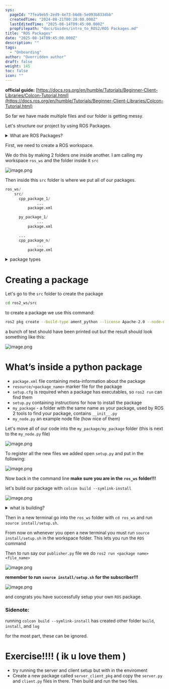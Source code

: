 ```yaml
---
sys:
  pageId: "7fea9eb5-2ed9-4e73-b6d6-5e093b833dbb"
  createdTime: "2024-08-21T00:28:00.000Z"
  lastEditedTime: "2025-08-14T09:45:00.000Z"
  propFilepath: "docs/Guides/intro_to_ROS2/ROS Packages.md"
title: "ROS Packages"
date: "2025-08-14T09:45:00.000Z"
description: ""
tags:
  - "Onboarding"
author: "Overridden author"
draft: false
weight: 145
toc: false
icon: ""
---
```


**official guide:** [https://docs.ros.org/en/humble/Tutorials/Beginner-Client-Libraries/Colcon-Tutorial.html](https://docs.ros.org/en/humble/Tutorials/Beginner-Client-Libraries/Colcon-Tutorial.html)

So far we have made multiple files and our folder is getting messy.

Let's structure our project by using ROS Packages.

<details>
      <summary>What are ROS Packages?</summary>
      ROS Packages are, as the name implies, packages of code that are highly sharable between ROS developers.
  </details>

First, we need to create a ROS workspace.

We do this by making 2 folders one inside another. I am calling my workspace `ros_ws` and the folder inside it `src`

![image.png](https://prod-files-secure.s3.us-west-2.amazonaws.com/d518164a-d88e-44d1-a4ee-3adb3bd8bce0/70706947-fd18-4537-a67b-e12946812d31/image.png?X-Amz-Algorithm=AWS4-HMAC-SHA256&X-Amz-Content-Sha256=UNSIGNED-PAYLOAD&X-Amz-Credential=ASIAZI2LB4667MZVDPJQ%2F20250814%2Fus-west-2%2Fs3%2Faws4_request&X-Amz-Date=20250814T170939Z&X-Amz-Expires=3600&X-Amz-Security-Token=IQoJb3JpZ2luX2VjEAEaCXVzLXdlc3QtMiJHMEUCIQCcdavQO0pFBaX5QYbzat8hVp5BT1saP5W4h6n4bak3gAIgZ6jqgHshZZE1EaDXs78aEb3cmZ%2B%2FmPvLvzBY8sGB5PAq%2FwMIShAAGgw2Mzc0MjMxODM4MDUiDD4BO9ohRPU5wbbruSrcAxRZsl1TQOsTSYpMB0ioKcFv4PlPbFyo6iZza8i1jggFG4PGIGmajhHLbfNzBiIyBslu3tzjeIP%2BUEfOFy5UfXP1pqVmuKz3z2v%2BZu5KdIlHnp5Oi0LYI3HBoAnb9gcVFo2lAcevMyNvb%2FuRIOCUsHHziMacVbygqPH%2BvMtBxyAls8SCzaZc9BuzRSlyAZtI6skCTD4T2FJlkfCQaWyo1fV%2BzFGvGA0E0vV6xwaBbb2v4oIq00Ll1XnhdNpzkGITcRi3O3fzOVFZ5RZCMT7ie5zi4FK8RVineQtPfMq5MhEwrijEr7iqxRUcLoV5qQL7YZZiFjgYdwuzV%2FvIdnI5EfKGlZW7UFML%2F7Ic2PvonbGkebaeqOxb4ijI4rAyKK6WlPx%2B3R5soY0WFCUbCNOv5Vso%2FKrprUQM6hif72dGS%2Fq2RgpQt2BxKrSaOl4yJxb8Z7TCjXETIE1%2Bq4ImMaPlIXAGB0Zj2ttj8%2FfrwdAUtR8E%2BNK2U6hqc7wTOAz3CFTv8dec6PLmELeJx%2BQUpQHVwHw%2FuLf9dJWESFrPBgK8S2%2BQUu5fwNKlCGupopsi7o2Fri325BwV4yPcOWOgzt1mn0gJCzjheqDKlM1p3zqAHCy64%2BjSZ9VRAjL6m65LMMef%2BMQGOqUBH7nWwuB36VPpa%2FXSACBUCzfpgqe3G6%2BlTHmkdoM163V93ze5F4yvY3YBjSqWN2jsUscC%2Fj%2FrqUbQ%2Bee3dTGCU2BQPXQUDSxlVg40Xx9S812CK%2BU0L%2B9XovDzbolA8SYXBiVImXsvd6bHb4D9Kq5V6JrgO%2BpPhSu2wRG9dc%2BkjP%2Fhx03irBQclZmQIUUkM0JV7MSPQ2Zo8iwy3SmfWX91lEsM5Azg&X-Amz-Signature=337a07543551d0b9d9118a5fc003f7466b8864ad97afa6f25999055de1c455c7&X-Amz-SignedHeaders=host&x-amz-checksum-mode=ENABLED&x-id=GetObject)

Then inside this `src` folder is where we put all of our packages.

```python
ros_ws/
    src/
      cpp_package_1/
		      ...
          package.xml

      py_package_1/
		      ...
          package.xml

      ...
      cpp_package_n/
		      ...
          package.xml

```

<details>
      <summary>package types</summary>
      packages can be either `C++` or python.
  </details>

# Creating a package

Let's go to the `src` folder to create the package

```bash
cd ros2_ws/src
```

to create a package we use this command:

```bash
ros2 pkg create --build-type ament_python --license Apache-2.0 --node-name my_node my_package
```

a bunch of text should have been printed out but the result should look something like this:

![image.png](https://prod-files-secure.s3.us-west-2.amazonaws.com/d518164a-d88e-44d1-a4ee-3adb3bd8bce0/e6cf1e3f-8512-4a3e-b131-079f800bf3e8/image.png?X-Amz-Algorithm=AWS4-HMAC-SHA256&X-Amz-Content-Sha256=UNSIGNED-PAYLOAD&X-Amz-Credential=ASIAZI2LB4667MZVDPJQ%2F20250814%2Fus-west-2%2Fs3%2Faws4_request&X-Amz-Date=20250814T170939Z&X-Amz-Expires=3600&X-Amz-Security-Token=IQoJb3JpZ2luX2VjEAEaCXVzLXdlc3QtMiJHMEUCIQCcdavQO0pFBaX5QYbzat8hVp5BT1saP5W4h6n4bak3gAIgZ6jqgHshZZE1EaDXs78aEb3cmZ%2B%2FmPvLvzBY8sGB5PAq%2FwMIShAAGgw2Mzc0MjMxODM4MDUiDD4BO9ohRPU5wbbruSrcAxRZsl1TQOsTSYpMB0ioKcFv4PlPbFyo6iZza8i1jggFG4PGIGmajhHLbfNzBiIyBslu3tzjeIP%2BUEfOFy5UfXP1pqVmuKz3z2v%2BZu5KdIlHnp5Oi0LYI3HBoAnb9gcVFo2lAcevMyNvb%2FuRIOCUsHHziMacVbygqPH%2BvMtBxyAls8SCzaZc9BuzRSlyAZtI6skCTD4T2FJlkfCQaWyo1fV%2BzFGvGA0E0vV6xwaBbb2v4oIq00Ll1XnhdNpzkGITcRi3O3fzOVFZ5RZCMT7ie5zi4FK8RVineQtPfMq5MhEwrijEr7iqxRUcLoV5qQL7YZZiFjgYdwuzV%2FvIdnI5EfKGlZW7UFML%2F7Ic2PvonbGkebaeqOxb4ijI4rAyKK6WlPx%2B3R5soY0WFCUbCNOv5Vso%2FKrprUQM6hif72dGS%2Fq2RgpQt2BxKrSaOl4yJxb8Z7TCjXETIE1%2Bq4ImMaPlIXAGB0Zj2ttj8%2FfrwdAUtR8E%2BNK2U6hqc7wTOAz3CFTv8dec6PLmELeJx%2BQUpQHVwHw%2FuLf9dJWESFrPBgK8S2%2BQUu5fwNKlCGupopsi7o2Fri325BwV4yPcOWOgzt1mn0gJCzjheqDKlM1p3zqAHCy64%2BjSZ9VRAjL6m65LMMef%2BMQGOqUBH7nWwuB36VPpa%2FXSACBUCzfpgqe3G6%2BlTHmkdoM163V93ze5F4yvY3YBjSqWN2jsUscC%2Fj%2FrqUbQ%2Bee3dTGCU2BQPXQUDSxlVg40Xx9S812CK%2BU0L%2B9XovDzbolA8SYXBiVImXsvd6bHb4D9Kq5V6JrgO%2BpPhSu2wRG9dc%2BkjP%2Fhx03irBQclZmQIUUkM0JV7MSPQ2Zo8iwy3SmfWX91lEsM5Azg&X-Amz-Signature=979fc7f810494835b947a4521537112c57ef74ce13e1a6ce665df2c1a4c18172&X-Amz-SignedHeaders=host&x-amz-checksum-mode=ENABLED&x-id=GetObject)

# What’s inside a python package

- `package.xml` file containing meta-information about the package
- `resource/<package_name>` marker file for the package
- `setup.cfg` is required when a package has executables, so `ros2 run` can find them
- `setup.py` containing instructions for how to install the package
- `my_package` - a folder with the same name as your package, used by ROS 2 tools to find your package, contains `__init__.py`
- `my_node.py` an example node file (how nice of them)

Let's move all of our code into the `my_package/my_package` folder (this is next to the `my_node.py` file)

![image.png](https://prod-files-secure.s3.us-west-2.amazonaws.com/d518164a-d88e-44d1-a4ee-3adb3bd8bce0/9ce58f11-0da9-4d3e-b86d-506a9685d378/image.png?X-Amz-Algorithm=AWS4-HMAC-SHA256&X-Amz-Content-Sha256=UNSIGNED-PAYLOAD&X-Amz-Credential=ASIAZI2LB4667MZVDPJQ%2F20250814%2Fus-west-2%2Fs3%2Faws4_request&X-Amz-Date=20250814T170939Z&X-Amz-Expires=3600&X-Amz-Security-Token=IQoJb3JpZ2luX2VjEAEaCXVzLXdlc3QtMiJHMEUCIQCcdavQO0pFBaX5QYbzat8hVp5BT1saP5W4h6n4bak3gAIgZ6jqgHshZZE1EaDXs78aEb3cmZ%2B%2FmPvLvzBY8sGB5PAq%2FwMIShAAGgw2Mzc0MjMxODM4MDUiDD4BO9ohRPU5wbbruSrcAxRZsl1TQOsTSYpMB0ioKcFv4PlPbFyo6iZza8i1jggFG4PGIGmajhHLbfNzBiIyBslu3tzjeIP%2BUEfOFy5UfXP1pqVmuKz3z2v%2BZu5KdIlHnp5Oi0LYI3HBoAnb9gcVFo2lAcevMyNvb%2FuRIOCUsHHziMacVbygqPH%2BvMtBxyAls8SCzaZc9BuzRSlyAZtI6skCTD4T2FJlkfCQaWyo1fV%2BzFGvGA0E0vV6xwaBbb2v4oIq00Ll1XnhdNpzkGITcRi3O3fzOVFZ5RZCMT7ie5zi4FK8RVineQtPfMq5MhEwrijEr7iqxRUcLoV5qQL7YZZiFjgYdwuzV%2FvIdnI5EfKGlZW7UFML%2F7Ic2PvonbGkebaeqOxb4ijI4rAyKK6WlPx%2B3R5soY0WFCUbCNOv5Vso%2FKrprUQM6hif72dGS%2Fq2RgpQt2BxKrSaOl4yJxb8Z7TCjXETIE1%2Bq4ImMaPlIXAGB0Zj2ttj8%2FfrwdAUtR8E%2BNK2U6hqc7wTOAz3CFTv8dec6PLmELeJx%2BQUpQHVwHw%2FuLf9dJWESFrPBgK8S2%2BQUu5fwNKlCGupopsi7o2Fri325BwV4yPcOWOgzt1mn0gJCzjheqDKlM1p3zqAHCy64%2BjSZ9VRAjL6m65LMMef%2BMQGOqUBH7nWwuB36VPpa%2FXSACBUCzfpgqe3G6%2BlTHmkdoM163V93ze5F4yvY3YBjSqWN2jsUscC%2Fj%2FrqUbQ%2Bee3dTGCU2BQPXQUDSxlVg40Xx9S812CK%2BU0L%2B9XovDzbolA8SYXBiVImXsvd6bHb4D9Kq5V6JrgO%2BpPhSu2wRG9dc%2BkjP%2Fhx03irBQclZmQIUUkM0JV7MSPQ2Zo8iwy3SmfWX91lEsM5Azg&X-Amz-Signature=756ae75d4b74a0f8638068dae6b969ac9afb63a3b598104f449723dbe5e5d3a1&X-Amz-SignedHeaders=host&x-amz-checksum-mode=ENABLED&x-id=GetObject)

To register all the new files we added open `setup.py` and put in the following:

![image.png](https://prod-files-secure.s3.us-west-2.amazonaws.com/d518164a-d88e-44d1-a4ee-3adb3bd8bce0/1cd7c262-4cae-4496-9d75-c178537d24a2/image.png?X-Amz-Algorithm=AWS4-HMAC-SHA256&X-Amz-Content-Sha256=UNSIGNED-PAYLOAD&X-Amz-Credential=ASIAZI2LB4667MZVDPJQ%2F20250814%2Fus-west-2%2Fs3%2Faws4_request&X-Amz-Date=20250814T170939Z&X-Amz-Expires=3600&X-Amz-Security-Token=IQoJb3JpZ2luX2VjEAEaCXVzLXdlc3QtMiJHMEUCIQCcdavQO0pFBaX5QYbzat8hVp5BT1saP5W4h6n4bak3gAIgZ6jqgHshZZE1EaDXs78aEb3cmZ%2B%2FmPvLvzBY8sGB5PAq%2FwMIShAAGgw2Mzc0MjMxODM4MDUiDD4BO9ohRPU5wbbruSrcAxRZsl1TQOsTSYpMB0ioKcFv4PlPbFyo6iZza8i1jggFG4PGIGmajhHLbfNzBiIyBslu3tzjeIP%2BUEfOFy5UfXP1pqVmuKz3z2v%2BZu5KdIlHnp5Oi0LYI3HBoAnb9gcVFo2lAcevMyNvb%2FuRIOCUsHHziMacVbygqPH%2BvMtBxyAls8SCzaZc9BuzRSlyAZtI6skCTD4T2FJlkfCQaWyo1fV%2BzFGvGA0E0vV6xwaBbb2v4oIq00Ll1XnhdNpzkGITcRi3O3fzOVFZ5RZCMT7ie5zi4FK8RVineQtPfMq5MhEwrijEr7iqxRUcLoV5qQL7YZZiFjgYdwuzV%2FvIdnI5EfKGlZW7UFML%2F7Ic2PvonbGkebaeqOxb4ijI4rAyKK6WlPx%2B3R5soY0WFCUbCNOv5Vso%2FKrprUQM6hif72dGS%2Fq2RgpQt2BxKrSaOl4yJxb8Z7TCjXETIE1%2Bq4ImMaPlIXAGB0Zj2ttj8%2FfrwdAUtR8E%2BNK2U6hqc7wTOAz3CFTv8dec6PLmELeJx%2BQUpQHVwHw%2FuLf9dJWESFrPBgK8S2%2BQUu5fwNKlCGupopsi7o2Fri325BwV4yPcOWOgzt1mn0gJCzjheqDKlM1p3zqAHCy64%2BjSZ9VRAjL6m65LMMef%2BMQGOqUBH7nWwuB36VPpa%2FXSACBUCzfpgqe3G6%2BlTHmkdoM163V93ze5F4yvY3YBjSqWN2jsUscC%2Fj%2FrqUbQ%2Bee3dTGCU2BQPXQUDSxlVg40Xx9S812CK%2BU0L%2B9XovDzbolA8SYXBiVImXsvd6bHb4D9Kq5V6JrgO%2BpPhSu2wRG9dc%2BkjP%2Fhx03irBQclZmQIUUkM0JV7MSPQ2Zo8iwy3SmfWX91lEsM5Azg&X-Amz-Signature=4dd81f0c82bb7f5a90db0a12a49aaf002fb49896f8a3250b80b70512a4991427&X-Amz-SignedHeaders=host&x-amz-checksum-mode=ENABLED&x-id=GetObject)

Now back in the command line **make sure you are in the** **`ros_ws`** **folder!!!**

let's build our package with `colcon build --symlink-install`

![image.png](https://prod-files-secure.s3.us-west-2.amazonaws.com/d518164a-d88e-44d1-a4ee-3adb3bd8bce0/2f2a0d27-b173-48fd-b189-5f5c0ce65619/image.png?X-Amz-Algorithm=AWS4-HMAC-SHA256&X-Amz-Content-Sha256=UNSIGNED-PAYLOAD&X-Amz-Credential=ASIAZI2LB4667MZVDPJQ%2F20250814%2Fus-west-2%2Fs3%2Faws4_request&X-Amz-Date=20250814T170939Z&X-Amz-Expires=3600&X-Amz-Security-Token=IQoJb3JpZ2luX2VjEAEaCXVzLXdlc3QtMiJHMEUCIQCcdavQO0pFBaX5QYbzat8hVp5BT1saP5W4h6n4bak3gAIgZ6jqgHshZZE1EaDXs78aEb3cmZ%2B%2FmPvLvzBY8sGB5PAq%2FwMIShAAGgw2Mzc0MjMxODM4MDUiDD4BO9ohRPU5wbbruSrcAxRZsl1TQOsTSYpMB0ioKcFv4PlPbFyo6iZza8i1jggFG4PGIGmajhHLbfNzBiIyBslu3tzjeIP%2BUEfOFy5UfXP1pqVmuKz3z2v%2BZu5KdIlHnp5Oi0LYI3HBoAnb9gcVFo2lAcevMyNvb%2FuRIOCUsHHziMacVbygqPH%2BvMtBxyAls8SCzaZc9BuzRSlyAZtI6skCTD4T2FJlkfCQaWyo1fV%2BzFGvGA0E0vV6xwaBbb2v4oIq00Ll1XnhdNpzkGITcRi3O3fzOVFZ5RZCMT7ie5zi4FK8RVineQtPfMq5MhEwrijEr7iqxRUcLoV5qQL7YZZiFjgYdwuzV%2FvIdnI5EfKGlZW7UFML%2F7Ic2PvonbGkebaeqOxb4ijI4rAyKK6WlPx%2B3R5soY0WFCUbCNOv5Vso%2FKrprUQM6hif72dGS%2Fq2RgpQt2BxKrSaOl4yJxb8Z7TCjXETIE1%2Bq4ImMaPlIXAGB0Zj2ttj8%2FfrwdAUtR8E%2BNK2U6hqc7wTOAz3CFTv8dec6PLmELeJx%2BQUpQHVwHw%2FuLf9dJWESFrPBgK8S2%2BQUu5fwNKlCGupopsi7o2Fri325BwV4yPcOWOgzt1mn0gJCzjheqDKlM1p3zqAHCy64%2BjSZ9VRAjL6m65LMMef%2BMQGOqUBH7nWwuB36VPpa%2FXSACBUCzfpgqe3G6%2BlTHmkdoM163V93ze5F4yvY3YBjSqWN2jsUscC%2Fj%2FrqUbQ%2Bee3dTGCU2BQPXQUDSxlVg40Xx9S812CK%2BU0L%2B9XovDzbolA8SYXBiVImXsvd6bHb4D9Kq5V6JrgO%2BpPhSu2wRG9dc%2BkjP%2Fhx03irBQclZmQIUUkM0JV7MSPQ2Zo8iwy3SmfWX91lEsM5Azg&X-Amz-Signature=64f9c3747f3295fc75eea0715223226888f9a90dcaeb93e0d9735b699dabb306&X-Amz-SignedHeaders=host&x-amz-checksum-mode=ENABLED&x-id=GetObject)

<details>

<summary>what is building?</summary>

if you are a CS major at Rose-Hulman you will learn the answer to this in CSSE132

but TLDR; is it combines all the code files into one program that can be run easily 

</details>

Then in a new terminal go into the `ros_ws` folder with `cd ros_ws` and run `source install/setup.sh`. 

From now on whenever you open a new terminal you must run `source install/setup.sh` in the workspace folder. This lets you run the `ROS` command

Then to run say our `publisher.py` file we do `ros2 run <package name> <file_name>`

![image.png](https://prod-files-secure.s3.us-west-2.amazonaws.com/d518164a-d88e-44d1-a4ee-3adb3bd8bce0/4f4b1219-3a44-4632-aa0a-ce3471699f59/image.png?X-Amz-Algorithm=AWS4-HMAC-SHA256&X-Amz-Content-Sha256=UNSIGNED-PAYLOAD&X-Amz-Credential=ASIAZI2LB4667MZVDPJQ%2F20250814%2Fus-west-2%2Fs3%2Faws4_request&X-Amz-Date=20250814T170939Z&X-Amz-Expires=3600&X-Amz-Security-Token=IQoJb3JpZ2luX2VjEAEaCXVzLXdlc3QtMiJHMEUCIQCcdavQO0pFBaX5QYbzat8hVp5BT1saP5W4h6n4bak3gAIgZ6jqgHshZZE1EaDXs78aEb3cmZ%2B%2FmPvLvzBY8sGB5PAq%2FwMIShAAGgw2Mzc0MjMxODM4MDUiDD4BO9ohRPU5wbbruSrcAxRZsl1TQOsTSYpMB0ioKcFv4PlPbFyo6iZza8i1jggFG4PGIGmajhHLbfNzBiIyBslu3tzjeIP%2BUEfOFy5UfXP1pqVmuKz3z2v%2BZu5KdIlHnp5Oi0LYI3HBoAnb9gcVFo2lAcevMyNvb%2FuRIOCUsHHziMacVbygqPH%2BvMtBxyAls8SCzaZc9BuzRSlyAZtI6skCTD4T2FJlkfCQaWyo1fV%2BzFGvGA0E0vV6xwaBbb2v4oIq00Ll1XnhdNpzkGITcRi3O3fzOVFZ5RZCMT7ie5zi4FK8RVineQtPfMq5MhEwrijEr7iqxRUcLoV5qQL7YZZiFjgYdwuzV%2FvIdnI5EfKGlZW7UFML%2F7Ic2PvonbGkebaeqOxb4ijI4rAyKK6WlPx%2B3R5soY0WFCUbCNOv5Vso%2FKrprUQM6hif72dGS%2Fq2RgpQt2BxKrSaOl4yJxb8Z7TCjXETIE1%2Bq4ImMaPlIXAGB0Zj2ttj8%2FfrwdAUtR8E%2BNK2U6hqc7wTOAz3CFTv8dec6PLmELeJx%2BQUpQHVwHw%2FuLf9dJWESFrPBgK8S2%2BQUu5fwNKlCGupopsi7o2Fri325BwV4yPcOWOgzt1mn0gJCzjheqDKlM1p3zqAHCy64%2BjSZ9VRAjL6m65LMMef%2BMQGOqUBH7nWwuB36VPpa%2FXSACBUCzfpgqe3G6%2BlTHmkdoM163V93ze5F4yvY3YBjSqWN2jsUscC%2Fj%2FrqUbQ%2Bee3dTGCU2BQPXQUDSxlVg40Xx9S812CK%2BU0L%2B9XovDzbolA8SYXBiVImXsvd6bHb4D9Kq5V6JrgO%2BpPhSu2wRG9dc%2BkjP%2Fhx03irBQclZmQIUUkM0JV7MSPQ2Zo8iwy3SmfWX91lEsM5Azg&X-Amz-Signature=a544c0593e998f7d92e1a6cc9c5960ef3c536c57b510983655b61210a2f6c804&X-Amz-SignedHeaders=host&x-amz-checksum-mode=ENABLED&x-id=GetObject)

**remember to run** **`source install/setup.sh`** **for the subscriber!!!**

![image.png](https://prod-files-secure.s3.us-west-2.amazonaws.com/d518164a-d88e-44d1-a4ee-3adb3bd8bce0/02121119-dad4-49ec-8356-c956108b4243/image.png?X-Amz-Algorithm=AWS4-HMAC-SHA256&X-Amz-Content-Sha256=UNSIGNED-PAYLOAD&X-Amz-Credential=ASIAZI2LB4667MZVDPJQ%2F20250814%2Fus-west-2%2Fs3%2Faws4_request&X-Amz-Date=20250814T170939Z&X-Amz-Expires=3600&X-Amz-Security-Token=IQoJb3JpZ2luX2VjEAEaCXVzLXdlc3QtMiJHMEUCIQCcdavQO0pFBaX5QYbzat8hVp5BT1saP5W4h6n4bak3gAIgZ6jqgHshZZE1EaDXs78aEb3cmZ%2B%2FmPvLvzBY8sGB5PAq%2FwMIShAAGgw2Mzc0MjMxODM4MDUiDD4BO9ohRPU5wbbruSrcAxRZsl1TQOsTSYpMB0ioKcFv4PlPbFyo6iZza8i1jggFG4PGIGmajhHLbfNzBiIyBslu3tzjeIP%2BUEfOFy5UfXP1pqVmuKz3z2v%2BZu5KdIlHnp5Oi0LYI3HBoAnb9gcVFo2lAcevMyNvb%2FuRIOCUsHHziMacVbygqPH%2BvMtBxyAls8SCzaZc9BuzRSlyAZtI6skCTD4T2FJlkfCQaWyo1fV%2BzFGvGA0E0vV6xwaBbb2v4oIq00Ll1XnhdNpzkGITcRi3O3fzOVFZ5RZCMT7ie5zi4FK8RVineQtPfMq5MhEwrijEr7iqxRUcLoV5qQL7YZZiFjgYdwuzV%2FvIdnI5EfKGlZW7UFML%2F7Ic2PvonbGkebaeqOxb4ijI4rAyKK6WlPx%2B3R5soY0WFCUbCNOv5Vso%2FKrprUQM6hif72dGS%2Fq2RgpQt2BxKrSaOl4yJxb8Z7TCjXETIE1%2Bq4ImMaPlIXAGB0Zj2ttj8%2FfrwdAUtR8E%2BNK2U6hqc7wTOAz3CFTv8dec6PLmELeJx%2BQUpQHVwHw%2FuLf9dJWESFrPBgK8S2%2BQUu5fwNKlCGupopsi7o2Fri325BwV4yPcOWOgzt1mn0gJCzjheqDKlM1p3zqAHCy64%2BjSZ9VRAjL6m65LMMef%2BMQGOqUBH7nWwuB36VPpa%2FXSACBUCzfpgqe3G6%2BlTHmkdoM163V93ze5F4yvY3YBjSqWN2jsUscC%2Fj%2FrqUbQ%2Bee3dTGCU2BQPXQUDSxlVg40Xx9S812CK%2BU0L%2B9XovDzbolA8SYXBiVImXsvd6bHb4D9Kq5V6JrgO%2BpPhSu2wRG9dc%2BkjP%2Fhx03irBQclZmQIUUkM0JV7MSPQ2Zo8iwy3SmfWX91lEsM5Azg&X-Amz-Signature=31155a1454402f9da28ae618a238cb0cac7017426313654a509da16d80723c38&X-Amz-SignedHeaders=host&x-amz-checksum-mode=ENABLED&x-id=GetObject)

and congrats you have successfully setup your own `ROS` package.

### Sidenote:

running `colcon build --symlink-install` has created other folder `build`, `install`, and `log`

for the most part, these can be ignored.

# Exercise!!!! ( ik u love them )

- try running the server and client setup but with in the enviroment
- Create a new package called `server_client_pkg` and copy the `server.py` and `client.py` files in there. Then build and run the two files.
